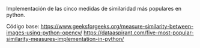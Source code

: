 Implementación de las cinco medidas de similaridad más populares en python.

Código base: 
	https://www.geeksforgeeks.org/measure-similarity-between-images-using-python-opencv/
	https://dataaspirant.com/five-most-popular-similarity-measures-implementation-in-python/
